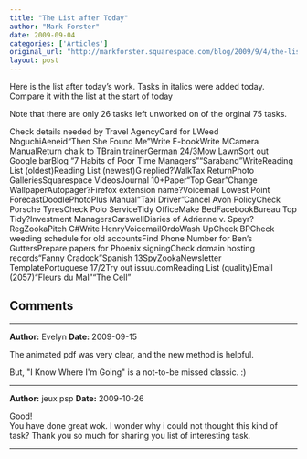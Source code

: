 ```yaml
---
title: "The List after Today"
author: "Mark Forster"
date: 2009-09-04
categories: ['Articles']
original_url: "http://markforster.squarespace.com/blog/2009/9/4/the-list-after-today.html"
layout: post
---
```


Here is the list after today’s work. Tasks in italics were added today. Compare it with the list at the start of today

Note that there are only 26 tasks left unworked on of the orginal 75 tasks.

Check details needed by Travel AgencyCard for LWeed NoguchiAeneid“Then She Found Me”Write E-bookWrite MCamera ManualReturn chalk to TBrain trainerGerman 24/3Mow LawnSort out Google barBlog “7 Habits of Poor Time Managers”“Saraband”WriteReading List (oldest)Reading List (newest)G replied?WalkTax ReturnPhoto GalleriesSquarespace VideosJournal 10+Paper“Top Gear”Change WallpaperAutopager?Firefox extension name?Voicemail Lowest Point ForecastDoodlePhotoPlus Manual“Taxi Driver”Cancel Avon PolicyCheck Porsche TyresCheck Polo ServiceTidy OfficeMake BedFacebookBureau Top Tidy?Investment ManagersCarswellDiaries of Adrienne v. Speyr?RegZookaPitch C#Write HenryVoicemailOrdoWash UpCheck BPCheck weeding schedule for old accountsFind Phone Number for Ben’s GuttersPrepare papers for Phoenix signingCheck domain hosting records“Fanny Cradock”Spanish 13SpyZookaNewsletter TemplatePortuguese 17/2Try out issuu.comReading List (quality)Email (2057)“Fleurs du Mal”“The Cell”


## Comments

---

**Author:** Evelyn
**Date:** 2009-09-15

The animated pdf was very clear, and the new method is helpful.  
  
But, "I Know Where I'm Going" is a not-to-be missed classic. :)

---

**Author:** jeux psp
**Date:** 2009-10-26

Good!  
You have done great wok. I wonder why i could not thought this kind of task? Thank you so much for sharing you list of interesting task.

---
